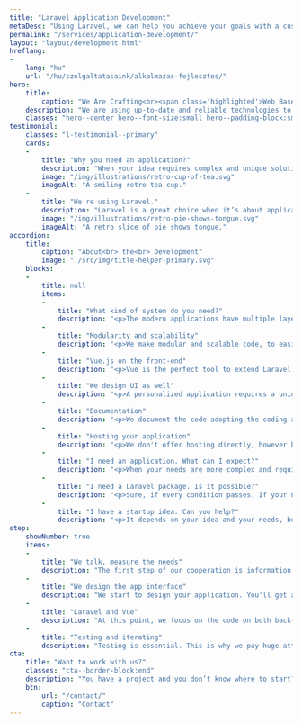 ```yaml
---
title: "Laravel Application Development"
metaDesc: "Using Laravel, we can help you achieve your goals with a custom web-based application that scales."
permalink: "/services/application-development/"
layout: "layout/development.html"
hreflang:
-
    lang: "hu"
    url: "/hu/szolgaltatasaink/alkalmazas-fejlesztes/"
hero:
    title:
        caption: "We Are Crafting<br><span class='highlighted'>Web Based Applications</span>"
    description: "We are using up-to-date and reliable technologies to develop the end-product."
    classes: "hero--center hero--font-size:small hero--padding-block:small"
testimonial:
    classes: "l-testimonial--primary"
    cards:
    -
        title: "Why you need an application?"
        description: "When your idea requires complex and unique solutions that are not easy to implement with a simple CMS or any other ready-to-use solution, the time has come to think about a web application."
        image: "/img/illustrations/retro-cup-of-tea.svg"
        imageAlt: "A smiling retro tea cup."
    -
        title: "We're using Laravel."
        description: "Laravel is a great choice when it’s about application development. It’s a complex and powerful PHP framework with a huge ecosystem around it. We have a deep knowledge of Laravel. Also, besides using it, we are contributors as well."
        image: "/img/illustrations/retro-pie-shows-tongue.svg"
        imageAlt: "A retro slice of pie shows tongue."
accordion:
    title:
        caption: "About<br> the<br> Development"
        image: "./src/img/title-helper-primary.svg"
    blocks:
    -
        title: null
        items:
        -
            title: "What kind of system do you need?"
            description: "<p>The modern applications have multiple layers to serve the needs of the users eaisly. Maybe, you need an API layer, or a more complex CMS, we can help you.</p>"
        -
            title: "Modularity and scalability"
            description: "<p>We make modular and scalable code, to easily adopt to the needs that come later. Also, this approach makes the application easily testable and extendable.</p>"
        -
            title: "Vue.js on the front-end"
            description: "<p>Vue is the perfect tool to extend Laravel on the front-end. It covers everything we need, yet your application will be light and flexible.</p>"
        -
            title: "We design UI as well"
            description: "<p>A personalized application requires a unique UI as well. We design and set it up for you. You will get a clean and straightforward interface.</p>"
        -
            title: "Documentation"
            description: "<p>We document the code adopting the coding and documenting standards, to make the application easily understandable and futureproof. Also, documentation allows tools like static analysis to prevent bugs and issues.</p>"
        -
            title: "Hosting your application"
            description: "<p>We don't offer hosting directly, however based on our experience we can suggest reliable hosting services that fits your application.</p>"
        -
            title: "I need an application. What can I expect?"
            description: "<p>When your needs are more complex and require unique implementation, probably you need an application that offers more than WordPress. In this case, we are working with Laravel and adjust the environment to the framework.</p><p>We can design your UI as well alongside building the front-end based on Vue, which provides a modern, flexible and powerful interface.</p>"
        -
            title: "I need a Laravel package. Is it possible?"
            description: "<p>Sure, if every condition passes. If your needs matches that we can offer and your Laravel app is ready to handle the package, it can be done.</p><p>Deprecated Laravel versions do not get support, so update your application before planning to integrate a package.</p>"
        -
            title: "I have a startup idea. Can you help?"
            description: "<p>It depends on your idea and your needs, but we are sure that we can be a great fit.</p><p>By working with a modern stack (Laravel, Vue.js), we are sure that we can help you to take the next step. We can allocate our time once in a while for 3-6 months. But of course, we can adapt.</p>"
step:
    showNumber: true
    items:
    -
        title: "We talk, measure the needs"
        description: "The first step of our cooperation is information gathering and documentation writing to measure the project and set the goals."
    -
        title: "We design the app interface"
        description: "We start to design your application. You'll get a prototype in HTML and CSS that you can approve."
    -
        title: "Laravel and Vue"
        description: "At this point, we focus on the code on both back-end and front-end. This is where we build your app's core and functionality."
    -
        title: "Testing and iterating"
        description: "Testing is essential. This is why we pay huge attention to writing tests and fix the bugs we or you find. Then iterate."
cta:
    title: "Want to work with us?"
    classes: "cta--border-block:end"
    description: "You have a project and you don’t know where to start? Feel free to contact us to discuss you project’s details. Maybe we can help you."
    btn:
        url: "/contact/"
        caption: "Contact"
---
```

